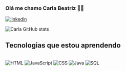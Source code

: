 ### Olá me chamo Carla Beatriz 🙋‍♀️
[![linkedin](https://img.shields.io/badge/LinkedIn-0077B5?style=for-the-badge&logo=linkedin&logoColor=white)](https://www.linkedin.com/in/carlab-s/)

![Carla GitHub stats](https://github-readme-stats.vercel.app/api?username=CarlaBia&show_icons=true&theme=highcontrast)
 
## Tecnologias que estou aprendendo 
<div style="display: inline_block"></br>
<img alt="HTML" src="https://img.shields.io/badge/HTML-239120?style=for-the-badge&logo=html5&logoColor=white">
<img alt="JavaScript" src="https://img.shields.io/badge/JavaScript-F7DF1E?style=for-the-badge&logo=javascript&logoColor=black">
<img alt="CSS" src="https://img.shields.io/badge/CSS-239120?&style=for-the-badge&logo=css3&logoColor=white">
<img alt="Java" src="https://img.shields.io/badge/Java-ED8B00?style=for-the-badge&logo=java&logoColor=white">
<img alt="SQL" src="https://img.shields.io/badge/MySQL-00000F?style=for-the-badge&logo=mysql&logoColor=white">
</div>
